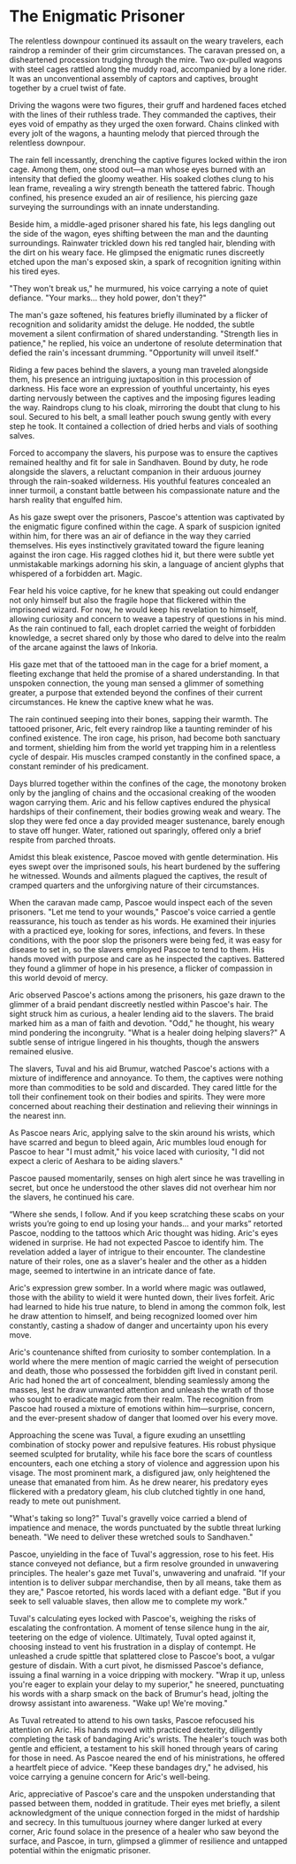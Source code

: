 # The Enigmatic Prisoner

The relentless downpour continued its assault on the weary travelers, each raindrop a reminder of their grim circumstances. The caravan pressed on, a disheartened procession trudging through the mire. Two ox-pulled wagons with steel cages rattled along the muddy road, accompanied by a lone rider. It was an unconventional assembly of captors and captives, brought together by a cruel twist of fate.

Driving the wagons were two figures, their gruff and hardened faces etched with the lines of their ruthless trade. They commanded the captives, their eyes void of empathy as they urged the oxen forward. Chains clinked with every jolt of the wagons, a haunting melody that pierced through the relentless downpour.

The rain fell incessantly, drenching the captive figures locked within the iron cage. Among them, one stood out—a man whose eyes burned with an intensity that defied the gloomy weather. His soaked clothes clung to his lean frame, revealing a wiry strength beneath the tattered fabric. Though confined, his presence exuded an air of resilience, his piercing gaze surveying the surroundings with an innate understanding.

Beside him, a middle-aged prisoner shared his fate, his legs dangling out the side of the wagon, eyes shifting between the man and the daunting surroundings. Rainwater trickled down his red tangled hair, blending with the dirt on his weary face. He glimpsed the enigmatic runes discreetly etched upon the man's exposed skin, a spark of recognition igniting within his tired eyes.

"They won't break us," he murmured, his voice carrying a note of quiet defiance. "Your marks... they hold power, don't they?"

The man's gaze softened, his features briefly illuminated by a flicker of recognition and solidarity amidst the deluge. He nodded, the subtle movement a silent confirmation of shared understanding. "Strength lies in patience," he replied, his voice an undertone of resolute determination that defied the rain's incessant drumming. "Opportunity will unveil itself."

Riding a few paces behind the slavers, a young man traveled alongside them, his presence an intriguing juxtaposition in this procession of darkness. His face wore an expression of youthful uncertainty, his eyes darting nervously between the captives and the imposing figures leading the way. Raindrops clung to his cloak, mirroring the doubt that clung to his soul. Secured to his belt, a small leather pouch swung gently with every step he took. It contained a collection of dried herbs and vials of soothing salves.

Forced to accompany the slavers, his purpose was to ensure the captives remained healthy and fit for sale in Sandhaven. Bound by duty, he rode alongside the slavers, a reluctant companion in their arduous journey through the rain-soaked wilderness. His youthful features concealed an inner turmoil, a constant battle between his compassionate nature and the harsh reality that engulfed him.

As his gaze swept over the prisoners, Pascoe's attention was captivated by the enigmatic figure confined within the cage. A spark of suspicion ignited within him, for there was an air of defiance in the way they carried themselves. His eyes instinctively gravitated toward the figure leaning against the iron cage. His ragged clothes hid it, but there were subtle yet unmistakable markings adorning his skin, a language of ancient glyphs that whispered of a forbidden art. Magic.

Fear held his voice captive, for he knew that speaking out could endanger not only himself but also the fragile hope that flickered within the imprisoned wizard. For now, he would keep his revelation to himself, allowing curiosity and concern to weave a tapestry of questions in his mind. As the rain continued to fall, each droplet carried the weight of forbidden knowledge, a secret shared only by those who dared to delve into the realm of the arcane against the laws of Inkoria.

His gaze met that of the tattooed man in the cage for a brief moment, a fleeting exchange that held the promise of a shared understanding. In that unspoken connection, the young man sensed a glimmer of something greater, a purpose that extended beyond the confines of their current circumstances. He knew the captive knew what he was.

The rain continued seeping into their bones, sapping their warmth. The tattooed prisoner, Aric, felt every raindrop like a taunting reminder of his confined existence. The iron cage, his prison, had become both sanctuary and torment, shielding him from the world yet trapping him in a relentless cycle of despair. His muscles cramped constantly in the confined space, a constant reminder of his predicament.

Days blurred together within the confines of the cage, the monotony broken only by the jangling of chains and the occasional creaking of the wooden wagon carrying them. Aric and his fellow captives endured the physical hardships of their confinement, their bodies growing weak and weary. The slop they were fed once a day provided meager sustenance, barely enough to stave off hunger. Water, rationed out sparingly, offered only a brief respite from parched throats.

Amidst this bleak existence, Pascoe moved with gentle determination. His eyes swept over the imprisoned souls, his heart burdened by the suffering he witnessed. Wounds and ailments plagued the captives, the result of cramped quarters and the unforgiving nature of their circumstances.

When the caravan made camp, Pascoe would inspect each of the seven prisoners. "Let me tend to your wounds," Pascoe's voice carried a gentle reassurance, his touch as tender as his words. He examined their injuries with a practiced eye, looking for sores, infections, and fevers. In these conditions, with the poor slop the prisoners were being fed, it was easy for disease to set in, so the slavers employed Pascoe to tend to them. His hands moved with purpose and care as he inspected the captives. Battered  they found a glimmer of hope in his presence, a flicker of compassion in this world devoid of mercy.

Aric observed Pascoe's actions among the prisoners, his gaze drawn to the glimmer of a braid pendant discreetly nestled within Pascoe's hair. The sight struck him as curious, a healer lending aid to the slavers. The braid marked him as a man of faith and devotion. "Odd," he thought, his weary mind pondering the incongruity. "What is a healer doing helping slavers?" A subtle sense of intrigue lingered in his thoughts, though the answers remained elusive.

The slavers, Tuval and his aid Brumur, watched Pascoe's actions with a mixture of indifference and annoyance. To them, the captives were nothing more than commodities to be sold and discarded. They cared little for the toll their confinement took on their bodies and spirits. They were more concerned about reaching their destination and relieving their winnings in the nearest inn.

As Pascoe nears Aric, applying salve to the skin around his wrists, which have scarred and begun to bleed again, Aric mumbles loud enough for Pascoe to hear "I must admit," his voice laced with curiosity, "I did not expect a cleric of Aeshara to be aiding slavers."

Pascoe paused momentarily, senses on high alert since he was travelling in secret, but once he understood the other slaves did not overhear him nor the slavers, he continued his care.

“Where she sends, I follow. And if you keep scratching these scabs on your wrists you’re going to end up losing your hands... and your marks” retorted Pascoe, nodding to the tattoos which Aric thought was hiding. Aric's eyes widened in surprise. He had not expected Pascoe to identify him. The revelation added a layer of intrigue to their encounter. The clandestine nature of their roles, one as a slaver's healer and the other as a hidden mage, seemed to intertwine in an intricate dance of fate.

Aric's expression grew somber. In a world where magic was outlawed, those with the ability to wield it were hunted down, their lives forfeit. Aric had learned to hide his true nature, to blend in among the common folk, lest he draw attention to himself, and being recognized loomed over him constantly, casting a shadow of danger and uncertainty upon his every move.

Aric's countenance shifted from curiosity to somber contemplation. In a world where the mere mention of magic carried the weight of persecution and death, those who possessed the forbidden gift lived in constant peril. Aric had honed the art of concealment, blending seamlessly among the masses, lest he draw unwanted attention and unleash the wrath of those who sought to eradicate magic from their realm. The recognition from Pascoe had roused a mixture of emotions within him—surprise, concern, and the ever-present shadow of danger that loomed over his every move.

Approaching the scene was Tuval, a figure exuding an unsettling combination of stocky power and repulsive features. His robust physique seemed sculpted for brutality, while his face bore the scars of countless encounters, each one etching a story of violence and aggression upon his visage. The most prominent mark, a disfigured jaw, only heightened the unease that emanated from him. As he drew nearer, his predatory eyes flickered with a predatory gleam, his club clutched tightly in one hand, ready to mete out punishment.

"What's taking so long?" Tuval's gravelly voice carried a blend of impatience and menace, the words punctuated by the subtle threat lurking beneath. "We need to deliver these wretched souls to Sandhaven."

Pascoe, unyielding in the face of Tuval's aggression, rose to his feet. His stance conveyed not defiance, but a firm resolve grounded in unwavering principles. The healer's gaze met Tuval's, unwavering and unafraid. "If your intention is to deliver subpar merchandise, then by all means, take them as they are," Pascoe retorted, his words laced with a defiant edge. "But if you seek to sell valuable slaves, then allow me to complete my work."

Tuval's calculating eyes locked with Pascoe's, weighing the risks of escalating the confrontation. A moment of tense silence hung in the air, teetering on the edge of violence. Ultimately, Tuval opted against it, choosing instead to vent his frustration in a display of contempt. He unleashed a crude spittle that splattered close to Pascoe's boot, a vulgar gesture of disdain. With a curt pivot, he dismissed Pascoe's defiance, issuing a final warning in a voice dripping with mockery. "Wrap it up, unless you're eager to explain your delay to my superior," he sneered, punctuating his words with a sharp smack on the back of Brumur's head, jolting the drowsy assistant into awareness. "Wake up! We're moving."

As Tuval retreated to attend to his own tasks, Pascoe refocused his attention on Aric. His hands moved with practiced dexterity, diligently completing the task of bandaging Aric's wrists. The healer's touch was both gentle and efficient, a testament to his skill honed through years of caring for those in need. As Pascoe neared the end of his ministrations, he offered a heartfelt piece of advice. "Keep these bandages dry," he advised, his voice carrying a genuine concern for Aric's well-being.

Aric, appreciative of Pascoe's care and the unspoken understanding that passed between them, nodded in gratitude. Their eyes met briefly, a silent acknowledgment of the unique connection forged in the midst of hardship and secrecy. In this tumultuous journey where danger lurked at every corner, Aric found solace in the presence of a healer who saw beyond the surface, and Pascoe, in turn, glimpsed a glimmer of resilience and untapped potential within the enigmatic prisoner.